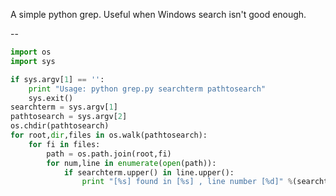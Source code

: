 
A simple python grep. Useful when Windows search isn't good enough.

--

```python
import os
import sys

if sys.argv[1] == '':
    print "Usage: python grep.py searchterm pathtosearch"
    sys.exit()
searchterm = sys.argv[1] 
pathtosearch = sys.argv[2]
os.chdir(pathtosearch)
for root,dir,files in os.walk(pathtosearch):
    for fi in files:
        path = os.path.join(root,fi)
        for num,line in enumerate(open(path)):
            if searchterm.upper() in line.upper():
                print "[%s] found in [%s] , line number [%d]" %(searchterm.upper(),path,num+1)
```
